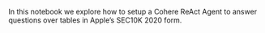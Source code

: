 In this notebook we explore how to setup a Cohere ReAct Agent to answer questions over tables in Apple’s SEC10K 2020 form. 